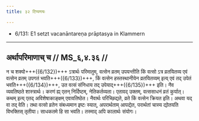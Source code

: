 ```yaml
---
title: ३२ टिप्पणयः

---
```

- 6/131: E1 setzt vacanāntareṇa prāptasya in Klammern

____________________________________________


## अर्थापरिमाणाच् च // MS_६,४.३६ //

न च शक्यो+++({6/132})+++ ऽत्रार्थः परिमातुम्, वत्सेन व्रतम् उपयन्तीति किं वत्सो ऽत्र व्रतयितव्य एवं वत्सेन व्रतम् उपगतं भवति+++({6/133})+++, किं वत्सेन हस्तस्थानीयेन व्रतयितव्यम् इत्य् एवं तद् उपेतं भवति+++({6/134})+++, उत वत्सं संनिधाय तद् उपेयाद्+++({6/135})+++ इति। नैव व्यवतिष्ठते शास्त्रार्थः। करणं ह्य् एतन् निर्दिष्टम्, नेतिकर्तव्यता। एतावद् उक्तम्, वत्ससाधनं व्रतं कुर्यात्। कथम् इत्य् एतद् अविशेषाकाङ्क्षम् एवावतिष्ठेत। नैवार्थः परिच्छिद्यते, व्रते किं वत्सेन क्रियत इति। अथवा यद् वा तद् वेति। तथा वत्सो व्रतेन संबध्यमान इष्टः स्यात्, अपरार्थताम् आपद्येत, परार्थतां चास्य द्योतयति विभक्तिस् तृतीया। साधकतमे हि सा भवति। तस्माद् अपि कालार्थः संयोगः।
